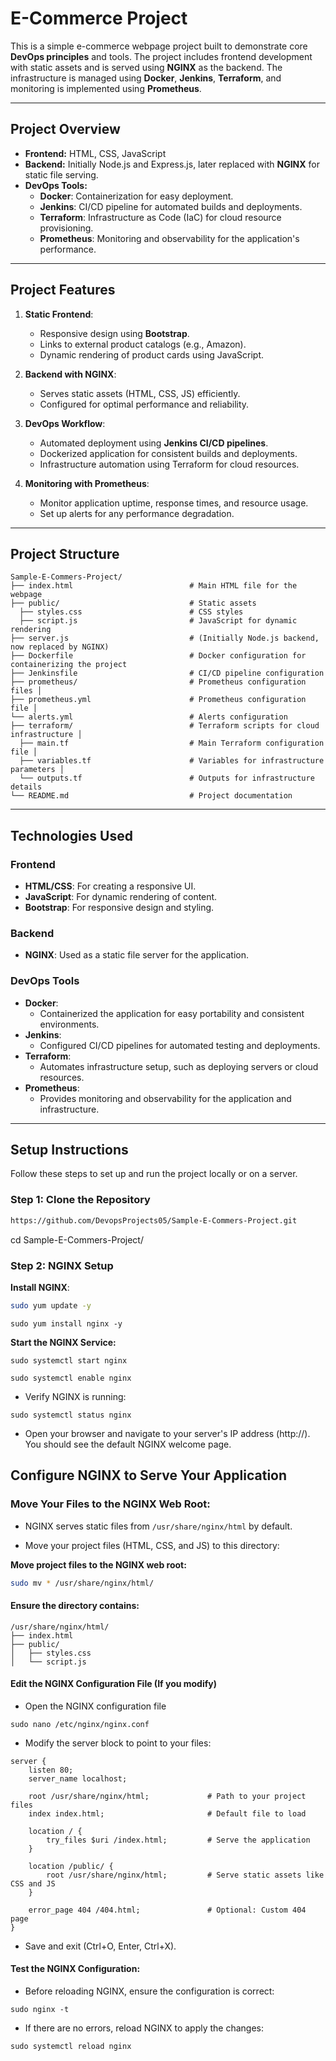 # E-Commerce Project

This is a simple e-commerce webpage project built to demonstrate core **DevOps principles** and tools. The project includes frontend development with static assets and is served using **NGINX** as the backend. The infrastructure is managed using **Docker**, **Jenkins**, **Terraform**, and monitoring is implemented using **Prometheus**.

---

## **Project Overview**
- **Frontend:** HTML, CSS, JavaScript
- **Backend:** Initially Node.js and Express.js, later replaced with **NGINX** for static file serving.
- **DevOps Tools:**
  - **Docker**: Containerization for easy deployment.
  - **Jenkins**: CI/CD pipeline for automated builds and deployments.
  - **Terraform**: Infrastructure as Code (IaC) for cloud resource provisioning.
  - **Prometheus**: Monitoring and observability for the application's performance.

---

## **Project Features**
1. **Static Frontend**:
   - Responsive design using **Bootstrap**.
   - Links to external product catalogs (e.g., Amazon).
   - Dynamic rendering of product cards using JavaScript.
   
2. **Backend with NGINX**:
   - Serves static assets (HTML, CSS, JS) efficiently.
   - Configured for optimal performance and reliability.

3. **DevOps Workflow**:
   - Automated deployment using **Jenkins CI/CD pipelines**.
   - Dockerized application for consistent builds and deployments.
   - Infrastructure automation using Terraform for cloud resources.

4. **Monitoring with Prometheus**:
   - Monitor application uptime, response times, and resource usage.
   - Set up alerts for any performance degradation.

---

## **Project Structure**
```
Sample-E-Commers-Project/ 
├── index.html                          # Main HTML file for the webpage 
├── public/                             # Static assets 
  ├── styles.css                        # CSS styles 
  ├── script.js                         # JavaScript for dynamic rendering   
├── server.js                           # (Initially Node.js backend, now replaced by NGINX) 
├── Dockerfile                          # Docker configuration for containerizing the project 
├── Jenkinsfile                         # CI/CD pipeline configuration 
├── prometheus/                         # Prometheus configuration files │ 
├── prometheus.yml                      # Prometheus configuration file │ 
└── alerts.yml                          # Alerts configuration 
├── terraform/                          # Terraform scripts for cloud infrastructure │ 
  ├── main.tf                           # Main Terraform configuration file │ 
  ├── variables.tf                      # Variables for infrastructure parameters │ 
  └── outputs.tf                        # Outputs for infrastructure details 
└── README.md                           # Project documentation
```

---

## **Technologies Used**
### **Frontend**
- **HTML/CSS**: For creating a responsive UI.
- **JavaScript**: For dynamic rendering of content.
- **Bootstrap**: For responsive design and styling.

### **Backend**
- **NGINX**: Used as a static file server for the application.

### **DevOps Tools**
- **Docker**:
  - Containerized the application for easy portability and consistent environments.
- **Jenkins**:
  - Configured CI/CD pipelines for automated testing and deployments.
- **Terraform**:
  - Automates infrastructure setup, such as deploying servers or cloud resources.
- **Prometheus**:
  - Provides monitoring and observability for the application and infrastructure.

---

## **Setup Instructions**
Follow these steps to set up and run the project locally or on a server.

### **Step 1: Clone the Repository**
```bash
https://github.com/DevopsProjects05/Sample-E-Commers-Project.git
```
cd Sample-E-Commers-Project/

### **Step 2: NGINX Setup**

 **Install NGINX**:
  ```bash
  sudo yum update -y
   ```
  ```
  sudo yum install nginx -y
  ```
  **Start the NGINX Service:**
  ```
  sudo systemctl start nginx
  ```
  ```
sudo systemctl enable nginx
```
- Verify NGINX is running:
 ```
 sudo systemctl status nginx
 ```
- Open your browser and navigate to your server's IP address (http://<your-server-ip>). You should see the default NGINX welcome page. 

## Configure NGINX to Serve Your Application

### Move Your Files to the NGINX Web Root:
- NGINX serves static files from `/usr/share/nginx/html` by default.

- Move your project files (HTML, CSS, and JS) to this directory:

**Move project files to the NGINX web root:**
  ```bash
  sudo mv * /usr/share/nginx/html/
  ```
#### Ensure the directory contains:

```
/usr/share/nginx/html/
├── index.html
├── public/
│   ├── styles.css
│   └── script.js
```
#### Edit the NGINX Configuration File (If you modify)

- Open the NGINX configuration file
```
sudo nano /etc/nginx/nginx.conf
```
- Modify the server block to point to your files:
```
server {
    listen 80;
    server_name localhost;

    root /usr/share/nginx/html;             # Path to your project files
    index index.html;                       # Default file to load

    location / {
        try_files $uri /index.html;         # Serve the application
    }

    location /public/ {
        root /usr/share/nginx/html;         # Serve static assets like CSS and JS
    }

    error_page 404 /404.html;               # Optional: Custom 404 page
}

```
- Save and exit (Ctrl+O, Enter, Ctrl+X).

#### Test the NGINX Configuration:

- Before reloading NGINX, ensure the configuration is correct:
```
sudo nginx -t
```
- If there are no errors, reload NGINX to apply the changes:
```
sudo systemctl reload nginx
```


